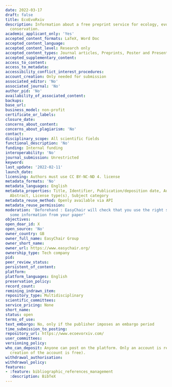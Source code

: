 ```yaml
---
date: 2022-03-17
draft: false
title: EcoEvoRxiv
description: Information about a free preprint service for ecology, evolution and
  conservation.
academic_applicant_only: 'Yes'
accepted_content_formats: LaTeX, Word Doc
accepted_content_language:
accepted_content_level: Research only
accepted_content_types: Journal articles, Preprints, Poster and Presentations
accepted_supplementary_content:
access_to_content:
access_to_metadata:
accessibility_conflict_interest_procedures:
account_creation: Only needed for submission
associated_editor: 'No'
associated_journal: 'No'
author_pid: 'No'
availability_of_associated_content:
backups:
base_url:
business_model: non-profit
certificate_or_labels:
closure_date:
concerns_about_content:
concerns_about_plagiarism: 'No'
contact:
disciplinary_scope: All scientific fields
functional_description: 'No'
funding: Internal funding
interoperability: 'No'
journal_submission: Unrestricted
keyword:
last_update: '2022-02-11'
launch_date:
licensing: Authors must use CC BY-NC-ND 4. license
metadata_formats: 'No'
metadata_languages: English
metadata_properties: Title, Identifier, Publication/deposition date, Author name(s),
  Abstract, License type(s), Subject category
metadata_reuse_method: Openly available via API
metadata_reuse_permission:
moderation: 'Beforehand : EasyChair will check that you use the right style, extract
  some information from your paper'
objectives:
open_doar_id: X
open_source: 'No'
owner_country: GB
owner_full_name: EasyChair Group
owner_short_name:
owner_url: https://www.easychair.org/
ownership_type: Tech company
pid:
peer_review_status:
persistent_of_content:
platform:
platform_languages: English
preservation_policy:
record_count:
remining_indrawn_item:
repository_type: Multidisciplinary
scientific_committees:
service_pricing: None
short_name:
status: open
terms_of_use:
text_embargo: No, only if the publisher imposes an embargo period
time_submission_to_posting:
repository_url: https://www.ecoevorxiv.com/
user_committees:
versioning_policy:
who_can_deposit: Anyone can post on the platform. Only an account is required ( The
  creation of the account is free).
withdrawal_authorisation:
withdrawal_policy:
features:
- :feature: bibliographic_references_management
  :description: BibTeX
---
```



